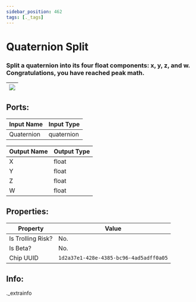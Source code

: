 ```yaml
---
sidebar_position: 462
tags: [._tags]
---
```


# Quaternion Split


### Split a quaternion into its four float components: x, y, z, and w. Congratulations, you have reached peak math.

| ![](https://images-ext-2.discordapp.net/external/MPmIaQzlEPmgGWlgi-WxBBXt0Bjv_zWPkg1y1f_sy3s/https/www.recroomcircuits.com/image/circuit/absolute-value?width=206&height=108) |
|-----|

## Ports:

| Input Name | Input Type |
|-----------|-----------|
| Quaternion | quaternion |

| Output Name | Output Type |
|-----------|-----------|
| X | float |
| Y | float |
| Z | float |
| W | float |

## Properties:

| Property  | Value |
|-------------------|-----------|
| Is Trolling Risk? | No. |
| Is Beta? | No. |
| Chip UUID | `1d2a37e1-428e-4385-bc96-4ad5adff0a05` |

## Info:
._extrainfo